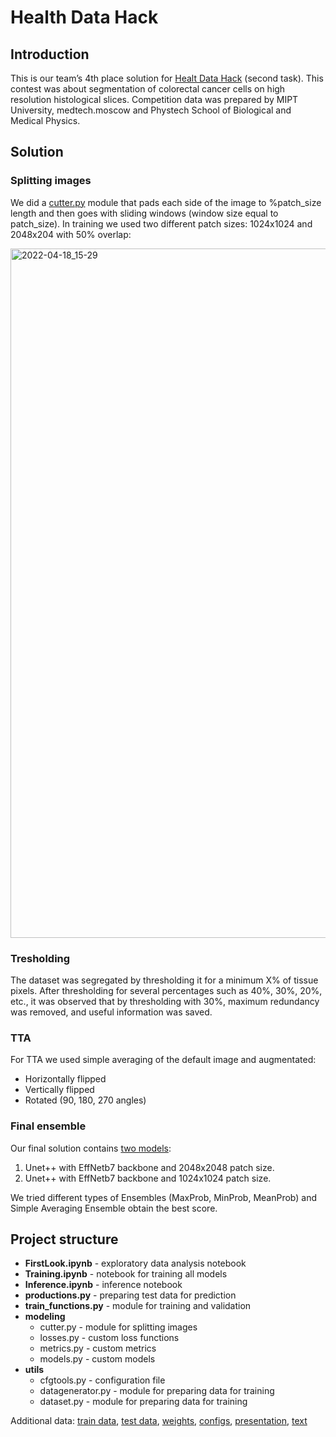 # Health Data Hack

## Introduction
This is our team’s 4th place solution for [Healt Data Hack](https://codenrock.com/contests/hackhealth#/) (second task). This contest was about segmentation of colorectal cancer cells on high resolution histological slices. Competition data was prepared by MIPT University, medtech.moscow and Phystech School of Biological and Medical Physics.

## Solution
### Splitting images
We did a [cutter.py](modeling/cutter.py) module that pads each side of the image to %patch_size length and then goes with sliding windows (window size equal to patch_size). In training we used two different patch sizes: 1024x1024 and 2048x204 with 50% overlap:

<img width="1103" alt="2022-04-18_15-29" src="https://user-images.githubusercontent.com/54595287/163815606-359b53ea-e8da-48a8-af5d-370a845d1559.png">  

### Tresholding
The dataset was segregated by thresholding it for a minimum X% of tissue pixels. After thresholding for several percentages such as 40%, 30%, 20%, etc., it was observed that by thresholding with 30%, maximum redundancy was removed, and useful information was saved.

### TTA
For TTA we used simple averaging of the default image and augmentated:
- Horizontally flipped
- Vertically flipped
- Rotated (90, 180, 270 angles)

### Final ensemble
Our final solution contains [two models](https://drive.google.com/drive/folders/1561kJfurS61cxtOjkpOh0-6pmhNPXPiW?usp=sharing):
1. Unet++ with EffNetb7 backbone and 2048x2048 patch size.
2. Unet++ with EffNetb7 backbone and 1024x1024 patch size.

We tried different types of Ensembles (MaxProb, MinProb, MeanProb) and Simple Averaging Ensemble obtain the best score.

## Project structure
- **FirstLook.ipynb** - exploratory data analysis notebook
- **Training.ipynb** - notebook for training all models
- **Inference.ipynb** - inference notebook
- **productions.py** - preparing test data for prediction
- **train_functions.py** - module for training and validation
- **modeling**
  - cutter.py - module for splitting images
  - losses.py - custom loss functions
  - metrics.py - custom metrics
  - models.py - custom models
- **utils**
  - cfgtools.py - configuration file
  - datagenerator.py - module for preparing data for training
  - dataset.py - module for preparing data for training

Additional data:
[train data](https://drive.google.com/file/d/1erA0TiUZb2os-QJ-vFN_K1bhNBroBLpO/view),
[test data](https://drive.google.com/file/d/1NUQjp10RmymKohg0cjqL6G3fRk_DpVsH/view),
[weights](https://drive.google.com/drive/folders/1561kJfurS61cxtOjkpOh0-6pmhNPXPiW?usp=sharing), 
[configs](https://drive.google.com/drive/folders/1frbD1cqIEN_fpoyd6GRSKYKS2sNpgVMU?usp=sharing),
[presentation](https://docs.google.com/presentation/d/1SN-Olu-dxH2VZAZuMpiBncV508JN0pVh/edit?usp=sharing&ouid=116202268270672729224&rtpof=true&sd=true), 
[text](https://docs.google.com/document/d/1RKJ9ijLmTFxTVfYAuHraC5Q5J9zVKxcr/edit?usp=sharing&ouid=116202268270672729224&rtpof=true&sd=true)
